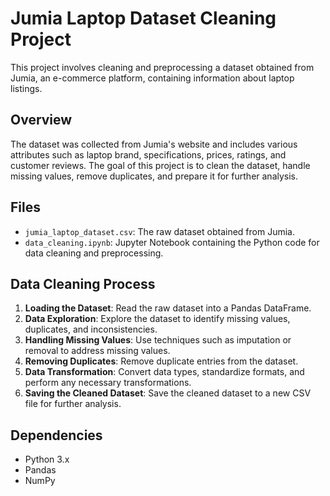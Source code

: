 # Jumia Laptop Dataset Cleaning Project

This project involves cleaning and preprocessing a dataset obtained from Jumia, an e-commerce platform, containing information about laptop listings.

## Overview

The dataset was collected from Jumia's website and includes various attributes such as laptop brand, specifications, prices, ratings, and customer reviews. The goal of this project is to clean the dataset, handle missing values, remove duplicates, and prepare it for further analysis.

## Files

- `jumia_laptop_dataset.csv`: The raw dataset obtained from Jumia.
- `data_cleaning.ipynb`: Jupyter Notebook containing the Python code for data cleaning and preprocessing.

## Data Cleaning Process

1. **Loading the Dataset**: Read the raw dataset into a Pandas DataFrame.
2. **Data Exploration**: Explore the dataset to identify missing values, duplicates, and inconsistencies.
3. **Handling Missing Values**: Use techniques such as imputation or removal to address missing values.
4. **Removing Duplicates**: Remove duplicate entries from the dataset.
5. **Data Transformation**: Convert data types, standardize formats, and perform any necessary transformations.
6. **Saving the Cleaned Dataset**: Save the cleaned dataset to a new CSV file for further analysis.

## Dependencies

- Python 3.x
- Pandas
- NumPy

